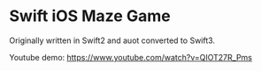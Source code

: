 # Swift iOS Maze Game 

Originally written in Swift2 and auot converted to Swift3.

Youtube demo: https://www.youtube.com/watch?v=QIOT27R_Pms

